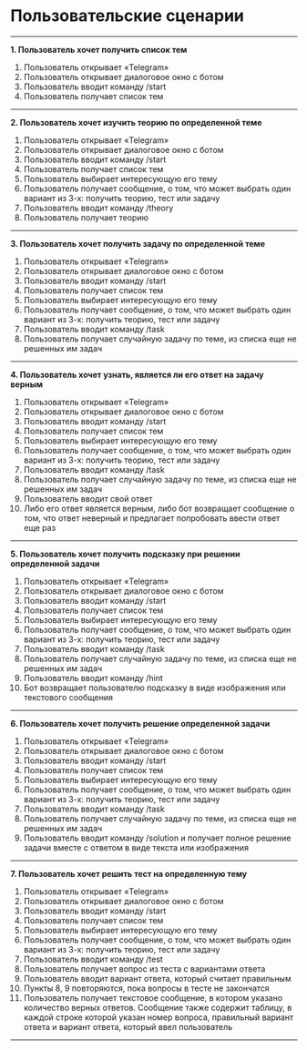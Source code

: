# Пользовательские сценарии
***
**1. Пользователь хочет получить список тем**
1. Пользователь открывает «Telegram»
1. Пользователь открывает диалоговое окно с ботом
1. Пользователь вводит команду /start
1. Пользователь получает список тем
***
**2. Пользователь хочет изучить теорию по определенной теме**
1. Пользователь открывает «Telegram»
2. Пользователь открывает диалоговое окно с ботом
3. Пользователь вводит команду /start
4. Пользователь получает список тем
5. Пользователь выбирает интересующую его тему
6. Пользователь получает сообщение, о том, что может выбрать один вариант из 3-х: получить теорию, тест или задачу
7. Пользователь вводит команду /theory
8. Пользователь получает теорию
***
**3. Пользователь хочет получить задачу по определенной теме**
1. Пользователь открывает «Telegram»
2. Пользователь открывает диалоговое окно с ботом
3. Пользователь вводит команду /start
4. Пользователь получает список тем
5. Пользователь выбирает интересующую его тему
6. Пользователь получает сообщение, о том, что может выбрать один вариант из 3-х: получить теорию, тест или задачу
7. Пользователь вводит команду /task
8. Пользователь получает случайную задачу по теме, из списка еще не решенных им задач
***
**4. Пользователь хочет узнать, является ли его ответ на задачу верным**
1. Пользователь открывает «Telegram»
2. Пользователь открывает диалоговое окно с ботом
3. Пользователь вводит команду /start
4. Пользователь получает список тем
5. Пользователь выбирает интересующую его тему
6. Пользователь получает сообщение, о том, что может выбрать один вариант из 3-х: получить теорию, тест или задачу
7. Пользователь вводит команду /task
8. Пользователь получает случайную задачу по теме, из списка еще не решенных им задач
9. Пользователь вводит свой ответ
10. Либо его ответ является верным, либо бот возвращает сообщение о том, что ответ неверный и предлагает попробовать ввести ответ еще раз
***
**5. Пользователь хочет получить подсказку при решении определенной задачи**
1. Пользователь открывает «Telegram»
2. Пользователь открывает диалоговое окно с ботом
3. Пользователь вводит команду /start
4. Пользователь получает список тем
5. Пользователь выбирает интересующую его тему
6. Пользователь получает сообщение, о том, что может выбрать один вариант из 3-х: получить теорию, тест или задачу
7. Пользователь вводит команду /task
8. Пользователь получает случайную задачу по теме, из списка еще не решенных им задач
9. Пользователь вводит команду /hint
10. Бот возвращает пользователю подсказку в виде изображения или текстового сообщения
***
**6. Пользователь хочет получить решение определенной задачи**
1. Пользователь открывает «Telegram»
2. Пользователь открывает диалоговое окно с ботом
3. Пользователь вводит команду /start
4. Пользователь получает список тем
5. Пользователь выбирает интересующую его тему
6. Пользователь получает сообщение, о том, что может выбрать один вариант из 3-х: получить теорию, тест или задачу
7. Пользователь вводит команду /task
8. Пользователь получает случайную задачу по теме, из списка еще не решенных им задач
9. Пользователь вводит команду /solution и получает полное решение задачи вместе с ответом в виде текста или изображения
***
**7. Пользователь хочет решить тест на определенную тему**
1. Пользователь открывает «Telegram»
2. Пользователь открывает диалоговое окно с ботом
3. Пользователь вводит команду /start
4. Пользователь получает список тем
5. Пользователь выбирает интересующую его тему
6. Пользователь получает сообщение, о том, что может выбрать один вариант из 3-х: получить теорию, тест или задачу
7. Пользователь вводит команду /test
8. Пользователь получает вопрос из теста с вариантами ответа
9. Пользователь вводит вариант ответа, который считает правильным
10. Пункты 8, 9 повторяются, пока вопросы в тесте не закончатся
11. Пользователь получает текстовое сообщение, в котором указано количество верных ответов. Сообщение также содержит таблицу, в каждой строке которой указан номер вопроса, правильный вариант ответа и вариант ответа, который ввел пользователь
***

